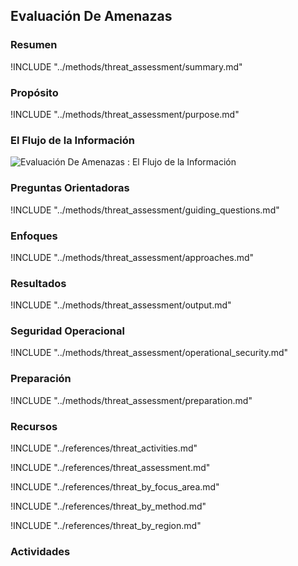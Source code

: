 ## Evaluación De Amenazas

### Resumen

!INCLUDE "../methods/threat_assessment/summary.md"

### Propósito

!INCLUDE "../methods/threat_assessment/purpose.md"

### El Flujo de la Información

![Evaluación De Amenazas : El Flujo de la Información](images/info_flows/threat_assessment.svg)

### Preguntas Orientadoras

!INCLUDE "../methods/threat_assessment/guiding_questions.md"

### Enfoques

!INCLUDE "../methods/threat_assessment/approaches.md"


### Resultados
!INCLUDE "../methods/threat_assessment/output.md"

### Seguridad Operacional
!INCLUDE "../methods/threat_assessment/operational_security.md"

### Preparación
!INCLUDE "../methods/threat_assessment/preparation.md"




### Recursos
<div class="greybox">

!INCLUDE "../references/threat_activities.md"

!INCLUDE "../references/threat_assessment.md"

!INCLUDE "../references/threat_by_focus_area.md"

!INCLUDE "../references/threat_by_method.md"

!INCLUDE "../references/threat_by_region.md"
</div>

### Actividades
